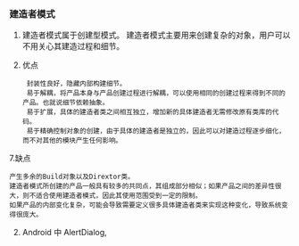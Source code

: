 ### 建造者模式

1. 建造者模式属于创建型模式。
   建造者模式主要用来创建复杂的对象，用户可以不用关心其建造过程和细节。

2. 优点


        封装性良好，隐藏内部构建细节。
        易于解耦，将产品本身与产品创建过程进行解耦，可以使用相同的创建过程来得到不同的产品。也就说细节依赖抽象。
        易于扩展，具体的建造者类之间相互独立，增加新的具体建造者无需修改原有类库的代码。
        易于精确控制对象的创建，由于具体的建造者是独立的，因此可以对建造过程逐步细化，而不对其他的模块产生任何影响。

7.缺点
    
    产生多余的Build对象以及Dirextor类。
    建造者模式所创建的产品一般具有较多的共同点，其组成部分相似；如果产品之间的差异性很大，则不适合使用建造者模式，因此其使用范围受到一定的限制。
    如果产品的内部变化复杂，可能会导致需要定义很多具体建造者类来实现这种变化，导致系统变得很庞大。

2. Android  中  AlertDialog,

